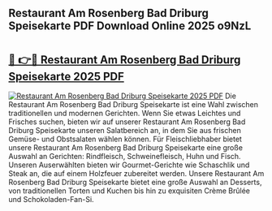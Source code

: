 ## Restaurant Am Rosenberg Bad Driburg Speisekarte PDF Download Online 2025 o9NzL

# <h2><a href="http://gceeba.nevu.top/?p=Restaurant+Am+Rosenberg+Bad+Driburg+Speisekarte">🔗 👉🔴 Restaurant Am Rosenberg Bad Driburg Speisekarte 2025 PDF</a></h2>

[![Restaurant Am Rosenberg Bad Driburg Speisekarte 2025 PDF](https://i.imgur.com/dBaPXMq.png)](http://gceeba.nevu.top/?p=Restaurant+Am+Rosenberg+Bad+Driburg+Speisekarte)
Die Restaurant Am Rosenberg Bad Driburg Speisekarte ist eine Wahl zwischen traditionellen und modernen Gerichten. Wenn Sie etwas Leichtes und Frisches suchen, bieten wir auf unserer Restaurant Am Rosenberg Bad Driburg Speisekarte unseren Salatbereich an, in dem Sie aus frischen Gemüse- und Obstsalaten wählen können. Für Fleischliebhaber bietet unsere Restaurant Am Rosenberg Bad Driburg Speisekarte eine große Auswahl an Gerichten: Rindfleisch, Schweinefleisch, Huhn und Fisch. Unseren Auserwählten bieten wir Gourmet-Gerichte wie Schaschlik und Steak an, die auf einem Holzfeuer zubereitet werden. Unsere Restaurant Am Rosenberg Bad Driburg Speisekarte bietet eine große Auswahl an Desserts, von traditionellen Torten und Kuchen bis hin zu exquisiten Crème Brûlée und Schokoladen-Fan-Si.
